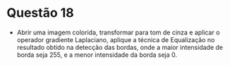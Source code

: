 # Questão 18

- Abrir uma imagem colorida, transformar para tom de cinza e aplicar o operador gradiente Laplaciano, aplique a técnica
 de Equalização no resultado obtido na detecção das bordas, onde a maior intensidade de borda seja 255, e a menor
 intensidade da borda seja 0.